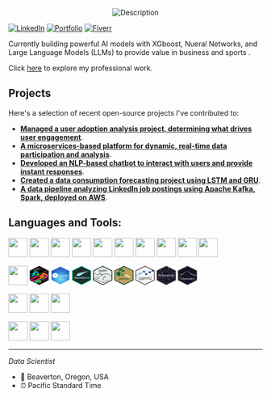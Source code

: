 <p align="center">
<img src="https://media.giphy.com/media/v1.Y2lkPTc5MGI3NjExaHB5bWJiYmUxcXM4YzdiandtdjBhZHFlcjBlcTBnOTBpejFzdG5tdiZlcD12MV9pbnRlcm5hbF9naWZfYnlfaWQmY3Q9Zw/vkA6iF1vlNhoAIOvWp/giphy.gif" alt="Description" width="400">
</p>


[![LinkedIn](https://img.shields.io/badge/linkedin-%230077B5.svg?style=for-the-badge&logo=linkedin&logoColor=white)](https://www.linkedin.com/in/elliotastern/) [![Portfolio](https://img.shields.io/badge/Portfolio-%23000000.svg?style=for-the-badge&logo=firefox&logoColor=#FF7139)](https://elliotastern.com/portfolio/) [![Fiverr](https://img.shields.io/badge/fiverr-1DBF73?style=for-the-badge&logo=fiverr&logoColor=white)](https://www.fiverr.com/elliotstern?public_mode=true)

Currently building powerful AI models with XGboost, Nueral Networks, and Large Language Models (LLMs) to provide value in business and sports .

Click [here](https://elliotastern.com/portfolio/) to explore my professional work. <!-- Replace with your actual portfolio link -->

## Projects

Here's a selection of recent open-source projects I've contributed to:
- **[Managed a user adoption analysis project, determining what drives user engagement](https://github.com/your-repo-link)**.
- **[A microservices-based platform for dynamic, real-time data participation and analysis](https://github.com/your-repo-link)**.
- **[Developed an NLP-based chatbot to interact with users and provide instant responses](https://github.com/your-repo-link)**.
- **[Created a data consumption forecasting project using LSTM and GRU](https://github.com/your-repo-link)**.
- **[A data pipeline analyzing LinkedIn job postings using Apache Kafka, Spark, deployed on AWS](https://github.com/your-repo-link)**.

## Languages and Tools:

<img src="https://cdn.jsdelivr.net/gh/devicons/devicon@latest/icons/python/python-original-wordmark.svg" width="38" height="38" /> <img src="https://cdn.jsdelivr.net/gh/devicons/devicon@latest/icons/pandas/pandas-original-wordmark.svg" width="38" height="38" /> <img src="https://cdn.jsdelivr.net/gh/devicons/devicon@latest/icons/numpy/numpy-original-wordmark.svg" width="38" height="38" /> <img src="https://cdn.jsdelivr.net/gh/devicons/devicon@latest/icons/scikitlearn/scikitlearn-original.svg" width="38" height="38" /> <img src="https://cdn.jsdelivr.net/gh/devicons/devicon@latest/icons/matplotlib/matplotlib-plain-wordmark.svg" width="38" height="38"/> <img src="https://cdn.jsdelivr.net/gh/devicons/devicon@latest/icons/plotly/plotly-original-wordmark.svg" width="38" height="38"/>
<img src="https://cdn.jsdelivr.net/gh/devicons/devicon@latest/icons/streamlit/streamlit-original-wordmark.svg" width="38" height="38" /> <img src="https://cdn.jsdelivr.net/gh/devicons/devicon@latest/icons/tensorflow/tensorflow-original.svg" width="38" height="38" /> <img src="https://cdn.jsdelivr.net/gh/devicons/devicon@latest/icons/pytorch/pytorch-original-wordmark.svg" width="38" height="38" /> <img src="https://cdn.jsdelivr.net/gh/devicons/devicon@latest/icons/opencv/opencv-original-wordmark.svg" width="38" height="38" />

<img src="https://cdn.jsdelivr.net/gh/devicons/devicon@latest/icons/rstudio/rstudio-original.svg" width="38" height="38" /> <img src="https://github.com/rstudio/hex-stickers/blob/main/thumbs/dbplyr.png" width="38" height="38" /> <img src="https://github.com/rstudio/hex-stickers/blob/main/PNG/RStudio.png" width="38" height="38" /> <img src="https://github.com/rstudio/hex-stickers/blob/main/PNG/rmarkdown.png" width="38" height="38" /> <img src="https://github.com/rstudio/hex-stickers/blob/main/PNG/purrr.png" width="38" height="38" /> <img src="https://github.com/rstudio/hex-stickers/blob/main/PNG/parsnip.png" width="38" height="38" /> <img src="https://github.com/rstudio/hex-stickers/blob/main/PNG/ggplot2.png" width="38" height="38" /> <img src="https://github.com/rstudio/hex-stickers/blob/main/PNG/tidyverse.png" width="38" height="38" /> <img src="https://github.com/rstudio/hex-stickers/blob/main/PNG/tidymodels.png" width="38" height="38" /> 



<img src="https://cdn.jsdelivr.net/gh/devicons/devicon@latest/icons/googlecloud/googlecloud-original.svg" width="38" height="38" /> <i class="devicon-kubernetes-plain colored" width="38" height="38" ></i> <img src="https://cdn.jsdelivr.net/gh/devicons/devicon@latest/icons/amazonwebservices/amazonwebservices-original-wordmark.svg" width="38" height="38" /> <img src="https://cdn.jsdelivr.net/gh/devicons/devicon@latest/icons/azure/azure-plain-wordmark.svg" width="38" height="38"/>

<img src="https://cdn.jsdelivr.net/gh/devicons/devicon@latest/icons/mysql/mysql-original-wordmark.svg" width="38" height="38"  /> <img src="https://cdn.jsdelivr.net/gh/devicons/devicon@latest/icons/postgresql/postgresql-original-wordmark.svg" width="38" height="38" /> <img src="https://cdn.jsdelivr.net/gh/devicons/devicon@latest/icons/sqlite/sqlite-original-wordmark.svg" width="38" height="38" />



<!-- Add more tools and technologies as needed -->

<!-- Optional: Add any additional stats or information you'd like to highlight -->

---

*Data Scientist*

- 📍 Beaverton, Oregon, USA
- ⏰ Pacific Standard Time
















<!--

- 🔭 I’m currently working on ...
- 🌱 I’m currently learning ...
- 👯 I’m looking to collaborate on ...
- 🤔 I’m looking for help with ...
- 💬 Ask me about ...
- 📫 How to reach me: ...
- 😄 Pronouns: ...
- ⚡ Fun fact: ...

## Stats


![Most Used Languages](https://github-readme-stats.vercel.app/api/top-langs/?username=SalahEddineAD&layout=compact)

![GitHub Stats](https://github-readme-stats.vercel.app/api?username=SalahEddineAD&show_icons=true)
-->

